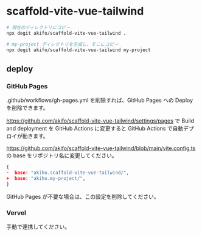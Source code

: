 # scaffold-vite-vue-tailwind

```sh
# 現在のディレクトリにコピー
npx degit akifo/scaffold-vite-vue-tailwind .

# my-project ディレクトリを生成し、そこにコピー
npx degit akifo/scaffold-vite-vue-tailwind my-project
```

## deploy


### GitHub Pages
.github/workflows/gh-pages.yml を削除すれば、GitHub Pages への Deploy を削除できます。

https://github.com/akifo/scaffold-vite-vue-tailwind/settings/pages で Build and deployment
 を GitHub Actions に変更すると GitHub Actions で自動デプロイが動きます。

https://github.com/akifo/scaffold-vite-vue-tailwind/blob/main/vite.config.ts の base をリポジトリ名に変更してください。

```json
{
-  base: "akiho.scaffold-vite-vue-tailwind/",
+  base: "akiho.my-project/",
}
```

GitHub Pages が不要な場合は、この設定を削除してください。

### Vervel
手動で連携してください。